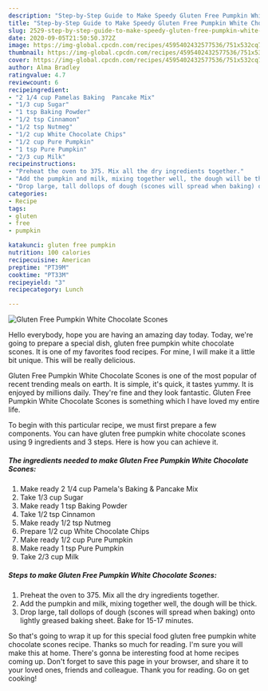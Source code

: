 ```yaml
---
description: "Step-by-Step Guide to Make Speedy Gluten Free Pumpkin White Chocolate Scones"
title: "Step-by-Step Guide to Make Speedy Gluten Free Pumpkin White Chocolate Scones"
slug: 2529-step-by-step-guide-to-make-speedy-gluten-free-pumpkin-white-chocolate-scones
date: 2020-09-05T21:50:50.372Z
image: https://img-global.cpcdn.com/recipes/4595402432577536/751x532cq70/gluten-free-pumpkin-white-chocolate-scones-recipe-main-photo.jpg
thumbnail: https://img-global.cpcdn.com/recipes/4595402432577536/751x532cq70/gluten-free-pumpkin-white-chocolate-scones-recipe-main-photo.jpg
cover: https://img-global.cpcdn.com/recipes/4595402432577536/751x532cq70/gluten-free-pumpkin-white-chocolate-scones-recipe-main-photo.jpg
author: Alma Bradley
ratingvalue: 4.7
reviewcount: 6
recipeingredient:
- "2 1/4 cup Pamelas Baking  Pancake Mix"
- "1/3 cup Sugar"
- "1 tsp Baking Powder"
- "1/2 tsp Cinnamon"
- "1/2 tsp Nutmeg"
- "1/2 cup White Chocolate Chips"
- "1/2 cup Pure Pumpkin"
- "1 tsp Pure Pumpkin"
- "2/3 cup Milk"
recipeinstructions:
- "Preheat the oven to 375. Mix all the dry ingredients together."
- "Add the pumpkin and milk, mixing together well, the dough will be thick."
- "Drop large, tall dollops of dough (scones will spread when baking) onto lightly greased baking sheet.  Bake for 15-17 minutes."
categories:
- Recipe
tags:
- gluten
- free
- pumpkin

katakunci: gluten free pumpkin 
nutrition: 100 calories
recipecuisine: American
preptime: "PT39M"
cooktime: "PT33M"
recipeyield: "3"
recipecategory: Lunch

---
```



![Gluten Free Pumpkin White Chocolate Scones](https://img-global.cpcdn.com/recipes/4595402432577536/751x532cq70/gluten-free-pumpkin-white-chocolate-scones-recipe-main-photo.jpg)

Hello everybody, hope you are having an amazing day today. Today, we're going to prepare a special dish, gluten free pumpkin white chocolate scones. It is one of my favorites food recipes. For mine, I will make it a little bit unique. This will be really delicious.



Gluten Free Pumpkin White Chocolate Scones is one of the most popular of recent trending meals on earth. It is simple, it's quick, it tastes yummy. It is enjoyed by millions daily. They're fine and they look fantastic. Gluten Free Pumpkin White Chocolate Scones is something which I have loved my entire life.


To begin with this particular recipe, we must first prepare a few components. You can have gluten free pumpkin white chocolate scones using 9 ingredients and 3 steps. Here is how you can achieve it.

<!--inarticleads1-->

##### The ingredients needed to make Gluten Free Pumpkin White Chocolate Scones:

1. Make ready 2 1/4 cup Pamela&#39;s Baking &amp; Pancake Mix
1. Take 1/3 cup Sugar
1. Make ready 1 tsp Baking Powder
1. Take 1/2 tsp Cinnamon
1. Make ready 1/2 tsp Nutmeg
1. Prepare 1/2 cup White Chocolate Chips
1. Make ready 1/2 cup Pure Pumpkin
1. Make ready 1 tsp Pure Pumpkin
1. Take 2/3 cup Milk




<!--inarticleads2-->

##### Steps to make Gluten Free Pumpkin White Chocolate Scones:

1. Preheat the oven to 375. Mix all the dry ingredients together.
1. Add the pumpkin and milk, mixing together well, the dough will be thick.
1. Drop large, tall dollops of dough (scones will spread when baking) onto lightly greased baking sheet.  Bake for 15-17 minutes.




So that's going to wrap it up for this special food gluten free pumpkin white chocolate scones recipe. Thanks so much for reading. I'm sure you will make this at home. There's gonna be interesting food at home recipes coming up. Don't forget to save this page in your browser, and share it to your loved ones, friends and colleague. Thank you for reading. Go on get cooking!
